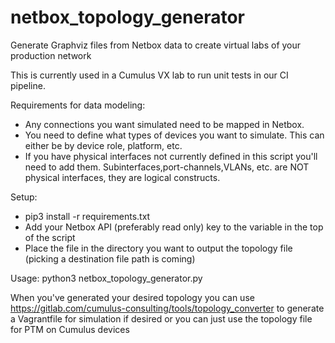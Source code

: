 # netbox_topology_generator
Generate Graphviz files from Netbox data to create virtual labs of your production network

This is currently used in a Cumulus VX lab to run unit tests in our CI pipeline.

Requirements for data modeling:
 - Any connections you want simulated need to be mapped in Netbox.
 - You need to define what types of devices you want to simulate. This can either be by device role, platform, etc.
 - If you have physical interfaces not currently defined in this script you'll need to add them. Subinterfaces,port-channels,VLANs, etc. are NOT physical interfaces, they are logical constructs.
 
Setup:
 - pip3 install -r requirements.txt
 - Add your Netbox API (preferably read only) key to the variable in the top of the script
 - Place the file in the directory you want to output the topology file (picking a destination file path is coming)
 
Usage:
python3 netbox_topology_generator.py

When you've generated your desired topology you can use https://gitlab.com/cumulus-consulting/tools/topology_converter to generate a Vagrantfile for simulation if desired or you can just use the topology file for PTM on Cumulus devices
